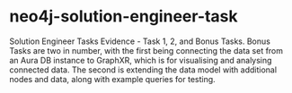 # neo4j-solution-engineer-task
Solution Engineer Tasks Evidence - Task 1, 2, and Bonus Tasks. Bonus Tasks are two in number, with the first being connecting the data set from an Aura DB instance to GraphXR, which is for visualising and analysing connected data. The second is extending the data model with additional nodes and data, along with example queries for testing.
